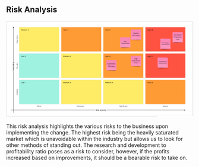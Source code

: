## Risk Analysis

![risk_analysis](./assets/risk_assessment.png)

This risk analysis highlights the various risks to the business upon implementing the change. The highest risk being the heavily saturated market which is unavoidable within the industry but allows us to look for other methods of standing out. The research and development to profitability ratio poses as a risk to consider, however, if the profits increased based on improvements, it should be a bearable risk to take on.